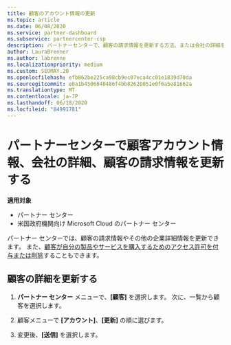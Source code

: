 ```yaml
---
title: 顧客のアカウント情報の更新
ms.topic: article
ms.date: 06/08/2020
ms.service: partner-dashboard
ms.subservice: partnercenter-csp
description: パートナーセンターで、顧客の請求情報を更新する方法、または会社の詳細を更新する方法について説明します。
author: LauraBrenner
ms.author: labrenne
ms.localizationpriority: medium
ms.custom: SEOMAY.20
ms.openlocfilehash: efb862be225ca98cb9ec07eca4cc01e1839d70da
ms.sourcegitcommit: e0a1b4506840486f4bb82620051e0f6a5e81662a
ms.translationtype: MT
ms.contentlocale: ja-JP
ms.lasthandoff: 06/18/2020
ms.locfileid: "84991781"
---
```

# <a name="update-customer-account-info-company-details-and-customer-billing-information-in-partner-center"></a>パートナーセンターで顧客アカウント情報、会社の詳細、顧客の請求情報を更新する

**適用対象**

- パートナー センター
- 米国政府機関向け Microsoft Cloud のパートナー センター

パートナー センターでは、顧客の請求情報やその他の企業詳細情報を更新できます。 また、[顧客が自分の製品やサービスを購入するためのアクセス許可を付与または削除](give-customers-permission.md)することもできます。

## <a name="update-customer-details"></a>顧客の詳細を更新する

1. **パートナー センター** メニューで、**[顧客]** を選択します。 次に、一覧から顧客を選択します。

2. 顧客メニューで **[アカウント]**、**[更新]** の順に選びます。

3. 変更後、**[送信]** を選択します。